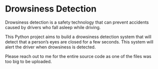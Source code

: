 # Drowsiness Detection

Drowsiness detection is a safety technology that can prevent accidents caused by drivers who fall asleep while driving.

This Python project aims to build a drowsiness detection system that will detect that a person’s eyes are closed for a few seconds. This system will alert the driver when drowsiness is detected.

Please reach out to me for the entire source code as one of the files was too big to be uploaded.
